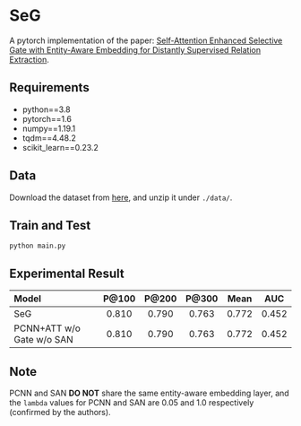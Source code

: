 # SeG
A pytorch implementation of the paper: [Self-Attention Enhanced Selective Gate with Entity-Aware Embedding for Distantly Supervised Relation Extraction](https://arxiv.org/pdf/1911.11899.pdf).

## Requirements
* python==3.8
* pytorch==1.6
* numpy==1.19.1
* tqdm==4.48.2
* scikit_learn==0.23.2

## Data
Download the dataset from [here](https://github.com/thunlp/HNRE/tree/master/raw_data), and unzip it under `./data/`.

## Train and Test
```
python main.py
```

## Experimental Result

|Model| P@100  | P@200 | P@300 | Mean | AUC |
| :- | :----: | :---: | :---: | :--: | :-: |
| SeG | 0.810 | 0.790 | 0.763 | 0.772 | 0.452 |
| PCNN+ATT w/o Gate w/o SAN | 0.810 | 0.790 | 0.763 | 0.772 | 0.452 |

## Note
PCNN and SAN **DO NOT** share the same entity-aware embedding layer, and the `lambda` values for PCNN and SAN are 0.05 and 1.0 respectively (confirmed by the authors).
